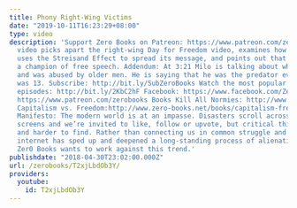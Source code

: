 ```yaml
---
title: Phony Right-Wing Victims
date: "2019-10-11T16:23:29+08:00"
type: video
description: 'Support Zero Books on Patreon: https://www.patreon.com/zerobooks This
  video picks apart the right-wing Day for Freedom video, examines how the alt-lite
  uses the Streisand Effect to spread its message, and points out that Karl Marx was
  a champion of free speech. Addendum: At 3:21 Milo is talking about when he was 13
  and was abused by older men. He is saying that he was the predator even though he
  was 13. Subscribe: http://bit.ly/SubZeroBooks Watch the most popular Zero Books
  episodes: http://bit.ly/2KbC2hF Facebook: https://www.facebook.com/ZeroBooks/ Patreon:
  https://www.patreon.com/zerobooks Books Kill All Normies: http://www.zero-books.net/books/kill-all-normies
  Capitalism vs. Freedom:http://www.zero-books.net/books/capitalism-freedom Zero Books
  Manifesto: The modern world is at an impasse. Disasters scroll across our smartphone
  screens and we’re invited to like, follow or upvote, but critical thinking is harder
  and harder to find. Rather than connecting us in common struggle and debate, the
  internet has sped up and deepened a long-standing process of alienation and atomization.
  Zer0 Books wants to work against this trend.'
publishdate: "2018-04-30T23:02:00.000Z"
url: /zerobooks/T2xjLbdOb3Y/
providers:
  youtube:
    id: T2xjLbdOb3Y
---
```

